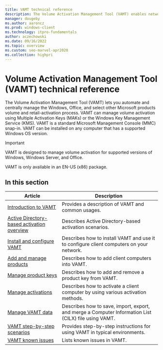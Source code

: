 ```yaml
---
title: VAMT technical reference
description: The Volume Activation Management Tool (VAMT) enables network administrators to automate and centrally manage volume activation and retail activation.
manager: dougeby
ms.author: aaroncz
ms.prod: windows-client
ms.technology: itpro-fundamentals
author: aczechowski
ms.date: 09/16/2022
ms.topic: overview
ms.custom: seo-marvel-apr2020
ms.collection: highpri
---
```


# Volume Activation Management Tool (VAMT) technical reference

The Volume Activation Management Tool (VAMT) lets you automate and centrally manage the Windows, Office, and select other Microsoft products volume and retail-activation process. VAMT can manage volume activation using Multiple Activation Keys (MAKs) or the Windows Key Management Service (KMS). VAMT is a standard Microsoft Management Console (MMC) snap-in. VAMT can be installed on any computer that has a supported Windows OS version.

> [!IMPORTANT]
> VAMT is designed to manage volume activation for supported versions of Windows, Windows Server, and Office.

VAMT is only available in an EN-US (x86) package.

## In this section

|Article |Description |
|------|------------|
|[Introduction to VAMT](introduction-vamt.md) |Provides a description of VAMT and common usages. |
|[Active Directory-based activation overview](active-directory-based-activation-overview.md) |Describes Active Directory-based activation scenarios. |
|[Install and configure VAMT](install-configure-vamt.md) |Describes how to install VAMT and use it to configure client computers on your network. |
|[Add and manage products](add-manage-products-vamt.md) |Describes how to add client computers into VAMT. |
|[Manage product keys](manage-product-keys-vamt.md) |Describes how to add and remove a product key from VAMT. |
|[Manage activations](manage-activations-vamt.md) |Describes how to activate a client computer by using various activation methods. |
|[Manage VAMT data](manage-vamt-data.md) |Describes how to save, import, export, and merge a Computer Information List (CILX) file using VAMT. |
|[VAMT step-by-step scenarios](vamt-step-by-step.md) |Provides step-by-step instructions for using VAMT in typical environments. |
|[VAMT known issues](vamt-known-issues.md) |Lists known issues in VAMT. |
